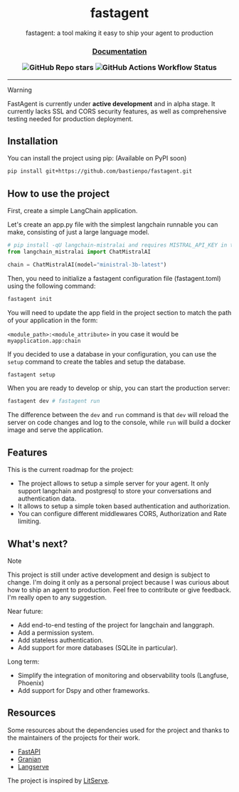 <div align="center">

# fastagent

fastagent: a tool making it easy to ship your agent to production

<h3>

[Documentation](https://fastagent.gitbook.io)

![GitHub Repo stars](https://img.shields.io/github/stars/bastienpo/fastagent?style=social)
![GitHub Actions Workflow Status](https://img.shields.io/github/actions/workflow/status/bastienpo/fastagent/ci.yml)


</h3>

</div>

---

> [!Warning]
> FastAgent is currently under **active development** and in alpha stage. It currently lacks SSL and CORS security features, as well as comprehensive testing needed for production deployment.

## Installation

You can install the project using pip: (Available on PyPI soon)

```bash
pip install git+https://github.com/bastienpo/fastagent.git
```

## How to use the project

First, create a simple LangChain application.

Let's create an app.py file with the simplest langchain runnable you can make, consisting of just a large language model.

```python
# pip install -qU langchain-mistralai and requires MISTRAL_API_KEY in to be set
from langchain_mistralai import ChatMistralAI

chain = ChatMistralAI(model="ministral-3b-latest")
```

Then, you need to initialize a fastagent configuration file (fastagent.toml) using the following command:

```bash
fastagent init
```
You will need to update the app field in the project section to match the path of your application in the form:

`<module_path>:<module_attribute>` in you case it would be `myapplication.app:chain`

If you decided to use a database in your configuration, you can use the `setup` command to create the tables and setup the database.

```bash
fastagent setup
```

When you are ready to develop or ship, you can start the production server:

```bash
fastagent dev # fastagent run
```

The difference between the `dev` and `run` command is that `dev` will reload the server on code changes and log to the console, while `run` will build a docker image and serve the application.

## Features

This is the current roadmap for the project:

- The project allows to setup a simple server for your agent. It only support langchain and postgresql to store your conversations and authentication data.
- It allows to setup a simple token based authentication and authorization.
- You can configure different middlewares CORS, Authorization and Rate limiting.

## What's next?

> [!Note]
> This project is still under active development and design is subject to change. I'm doing it only as a personal project because I was curious about how to ship an agent to production. Feel free to contribute or give feedback. I'm really open to any suggestion.

Near future:
- Add end-to-end testing of the project for langchain and langgraph.
- Add a permission system.
- Add stateless authentication.
- Add support for more databases (SQLite in particular).


Long term:
- Simplify the integration of monitoring and observability tools (Langfuse, Phoenix)
- Add support for Dspy and other frameworks.

## Resources

Some resources about the dependencies used for the project and thanks to the maintainers of the projects for their work.

- [FastAPI](https://fastapi.tiangolo.com/)
- [Granian](https://granian.dev/)
- [Langserve](https://github.com/Lightning-AI/LitServe)

The project is inspired by [LitServe](https://github.com/Lightning-AI/LitServe).

